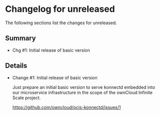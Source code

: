 # Changelog for unreleased

The following sections list the changes for unreleased.

## Summary

 * Chg #1: Initial release of basic version

## Details

 * Change #1: Initial release of basic version

   Just prepare an initial basic version to serve konnectd embedded into our microservice
   infrastructure in the scope of the ownCloud Infinite Scale project.

   https://github.com/owncloud/ocis-konnectd/issues/1


